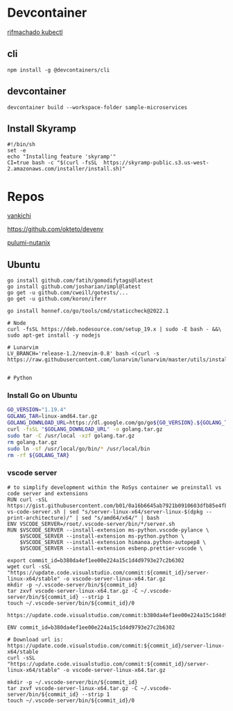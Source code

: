# Devcontainer

[rjfmachado kubectl](https://github.com/rjfmachado/devcontainer-features/actions)   



## cli
```
npm install -g @devcontainers/cli
```

## devcontainer
```
devcontainer build --workspace-folder sample-microservices
```


## Install Skyramp
```
#!/bin/sh
set -e
echo "Installing feature 'skyramp'"
CI=true bash -c "$(curl -fsSL  https://skyramp-public.s3.us-west-2.amazonaws.com/installer/install.sh)"
```

# Repos

[vankichi](https://github.com/vankichi/dotfiles/tree/master/dockers)

https://github.com/okteto/devenv

[pulumi-nutanix](https://github.com/s0nyguy/pulumi-nutanix/blob/main/.devcontainer/Dockerfile)


## Ubuntu

```
go install github.com/fatih/gomodifytags@latest
go install github.com/josharian/impl@latest
go get -u github.com/cweill/gotests/...
go get -u github.com/koron/iferr

go install honnef.co/go/tools/cmd/staticcheck@2022.1

# Node
curl -fsSL https://deb.nodesource.com/setup_19.x | sudo -E bash - &&\
sudo apt-get install -y nodejs

# Lunarvim
LV_BRANCH='release-1.2/neovim-0.8' bash <(curl -s https://raw.githubusercontent.com/lunarvim/lunarvim/master/utils/installer/install.sh)


# Python
```

### Install Go on Ubuntu
```bash
GO_VERSION="1.19.4"
GOLANG_TAR=linux-amd64.tar.gz
GOLANG_DOWNLOAD_URL=https://dl.google.com/go/go${GO_VERSION}.${GOLANG_TAR}
curl -fsSL "$GOLANG_DOWNLOAD_URL" -o golang.tar.gz
sudo tar -C /usr/local -xzf golang.tar.gz
rm golang.tar.gz
sudo ln -sf /usr/local/go/bin/* /usr/local/bin
rm -rf ${GOLANG_TAR}
```

### vscode server
```
# to simplify development within the RoSys container we preinstall vs code server and extensions
RUN curl -sSL https://gist.githubusercontent.com/b01/0a16b6645ab7921b0910603dfb85e4fb/raw/5186ea07a06eac28937fd914a9c8f9ce077a978e/download-vs-code-server.sh | sed "s/server-linux-x64/server-linux-$(dpkg --print-architecture)/" | sed "s/amd64/x64/" | bash
ENV VSCODE_SERVER=/root/.vscode-server/bin/*/server.sh
RUN $VSCODE_SERVER --install-extension ms-python.vscode-pylance \
    $VSCODE_SERVER --install-extension ms-python.python \
    $VSCODE_SERVER --install-extension himanoa.python-autopep8 \
    $VSCODE_SERVER --install-extension esbenp.prettier-vscode \
```    
```
export commit_id=b380da4ef1ee00e224a15c1d4d9793e27c2b6302
wget curl -sSL "https://update.code.visualstudio.com/commit:${commit_id}/server-linux-x64/stable" -o vscode-server-linux-x64.tar.gz
mkdir -p ~/.vscode-server/bin/${commit_id}
tar zxvf vscode-server-linux-x64.tar.gz -C ~/.vscode-server/bin/${commit_id} --strip 1
touch ~/.vscode-server/bin/${commit_id}/0
```

```
https://update.code.visualstudio.com/commit:b380da4ef1ee00e224a15c1d4d9793e27c2b6302/

ENV commit_id=b380da4ef1ee00e224a15c1d4d9793e27c2b6302

# Download url is: https://update.code.visualstudio.com/commit:${commit_id}/server-linux-x64/stable
curl -sSL "https://update.code.visualstudio.com/commit:${commit_id}/server-linux-x64/stable" -o vscode-server-linux-x64.tar.gz

mkdir -p ~/.vscode-server/bin/${commit_id}
tar zxvf vscode-server-linux-x64.tar.gz -C ~/.vscode-server/bin/${commit_id} --strip 1
touch ~/.vscode-server/bin/${commit_id}/0


```

